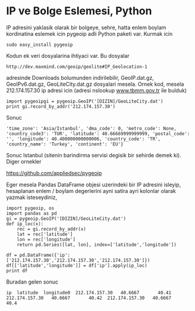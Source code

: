 # IP ve Bolge Eslemesi, Python

IP adresini yaklasik olarak bir bolgeye, sehre, hatta enlem boylam
kordinatina eslemek icin pygeoip adli Python paketi var. Kurmak icin

```
sudo easy_install pygeoip
```

Kodun ek veri dosyalarina ihtiyaci var. Bu dosyalar

```
http://dev.maxmind.com/geoip/geolite#IP_Geolocation-1
```

adresinde Downloads bolumunden indirilebilir, GeoIP.dat.gz,
GeoIPv6.dat.gz, GeoLiteCity.dat.gz dosyalari mesela. Ornek kod, mesela
212.174.157.30 ip adresi icin (adresi nslookup www.tbmm.gov.tr ile
bulduk)

```
import pygeoipgi = pygeoip.GeoIP('[DIZIN]/GeoLiteCity.dat')
print gi.record_by_addr('212.174.157.30')
```

Sonuc

``` {'city': u'B\xfcy\xfck', 'region_name': u'61', 'area_code': 0,
'time_zone': 'Asia/Istanbul', 'dma_code': 0, 'metro_code': None,
'country_code3': 'TUR', 'latitude': 40.66669999999999, 'postal_code':
'', 'longitude': 40.400000000000006, 'country_code': 'TR',
'country_name': 'Turkey', 'continent': 'EU'}
```

Sonuc Istanbul (sitenin barindirma servisi degisik bir sehirde demek
ki). Diger ornekler

https://github.com/appliedsec/pygeoip

Eger mesela Pandas DataFrame objesi uzerindeki bir IP adresini
isleyip, hesaplanan enlem / boylam degerlerini ayni satira ayri
kolonlar olarak yazmak isteseydiniz,

```
import pygeoip, os
import pandas as pd
gi = pygeoip.GeoIP('[DIZIN]/GeoLiteCity.dat')
def ip_loc(x):
    rec = gi.record_by_addr(x)
    lat = rec['latitude']
    lon = rec['longitude']
    return pd.Series([lat, lon], index=['latitude','longitude'])

df = pd.DataFrame({'ip': ['212.174.157.30','212.174.157.30','212.174.157.30']})
df[['latitude','longitude']] = df['ip'].apply(ip_loc)
print df
```

Buradan gelen sonuc

```
ip  latitude  longitude0  212.174.157.30   40.6667       40.41 
212.174.157.30   40.6667       40.42  212.174.157.30   40.6667      
40.4
```





